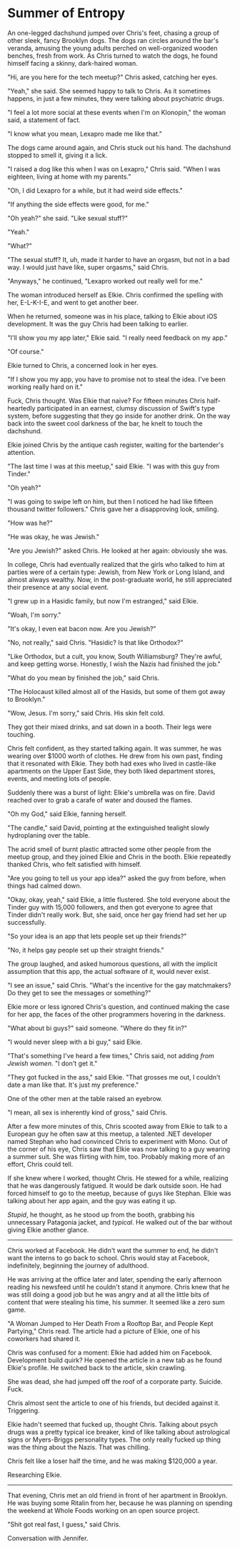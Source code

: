 # Summer of Entropy

An one-legged dachshund jumped over Chris's feet, chasing a group of other
sleek, fancy Brooklyn dogs.  The dogs ran circles around the bar's veranda,
amusing the young adults perched on well-organized wooden benches, fresh from
work.  As Chris turned to watch the dogs, he found himself facing a skinny,
dark-haired woman.

"Hi, are you here for the tech meetup?" Chris asked, catching her eyes.

"Yeah," she said.  She seemed happy to talk to Chris.  As it sometimes happens,
in just a few minutes, they were talking about psychiatric drugs.

"I feel a lot more social at these events when I'm on Klonopin," the woman said,
a statement of fact.

"I know what you mean, Lexapro made me like that."

The dogs came around again, and Chris stuck out his hand.  The dachshund stopped
to smell it, giving it a lick.

"I raised a dog like this when I was on Lexapro," Chris said.  "When I was
eighteen, living at home with my parents."

"Oh, I did Lexapro for a while, but it had weird side effects."

"If anything the side effects were good, for me."

"Oh yeah?" she said.  "Like sexual stuff?"

"Yeah."

"What?"

"The sexual stuff?  It, uh, made it harder to have an orgasm, but not in a bad
way.  I would just have like, super orgasms," said Chris.

"Anyways," he continued,  "Lexapro worked out really well for me."

The woman introduced herself as Elkie.  Chris confirmed the spelling with her,
E-L-K-I-E, and went to get another beer. 

When he returned, someone was in his place, talking to Elkie about iOS
development.  It was the guy Chris had been talking to earlier. 

"I'll show you my app later," Elkie said.  "I really need feedback on my app."

"Of course."

Elkie turned to Chris, a concerned look in her eyes.

"If I show you my app, you have to promise not to steal the idea.  I've been
working really hard on it." 

Fuck, Chris thought.  Was Elkie that naive?  For fifteen minutes Chris
half-heartedly participated in an earnest, clumsy discussion of Swift's type
system, before suggesting that they go inside for another drink.  On the way
back into the sweet cool darkness of the bar, he knelt to touch the dachshund.

Elkie joined Chris by the antique cash register, waiting for the bartender's
attention.  

"The last time I was at this meetup," said Elkie.  "I was with this guy from
Tinder."

"Oh yeah?"

"I was going to swipe left on him, but then I noticed he had like fifteen
thousand twitter followers."  Chris gave her a disapproving look, smiling.


"How was he?"

"He was okay, he was Jewish."

"Are you Jewish?" asked Chris.  He looked at her again: obviously she was.  

In college, Chris had eventually realized that the girls who talked to him at
parties were of a certain type: Jewish, from New York or Long Island, and almost
always wealthy.  Now, in the post-graduate world, he still appreciated their presence
at any social event.

"I grew up in a Hasidic family, but now I'm estranged," said Elkie. 

"Woah, I'm sorry." 

"It's okay, I even eat bacon now.  Are you Jewish?"

"No, not really," said Chris.  "Hasidic?  Is that like Orthodox?"

"Like Orthodox, but a cult, you know, South Williamsburg?  They're awful, and
keep getting worse.  Honestly, I wish the Nazis had finished the job."

"What do you mean by finished the job," said Chris.

"The Holocaust killed almost all of the Hasids, but some of them got away to
Brooklyn."

"Wow, Jesus.  I'm sorry," said Chris.  His skin felt cold.

They got their mixed drinks, and sat down in a booth.  Their legs were touching.

Chris felt confident, as they started talking again.  It was summer, he was
wearing over $1000 worth of clothes.   He drew from his own past, finding that
it resonated with Elkie.  They both had exes who lived in castle-like apartments
on the Upper East Side, they both liked department stores, events, and meeting
lots of people.  

Suddenly there was a burst of light: Elkie's umbrella was on fire.  David
reached over to grab a carafe of water and doused the flames.

"Oh my God," said Elkie, fanning herself. 

"The candle," said David, pointing at the extinguished tealight slowly
hydroplaning over the table.

The acrid smell of burnt plastic attracted some other people from the meetup
group, and they joined Elkie and Chris in the booth.  Elkie repeatedly thanked
Chris, who felt satisfied with himself.

"Are you going to tell us your app idea?" asked the guy from before, when things
had calmed down.

"Okay, okay, yeah," said Elkie, a little flustered.  She told everyone about the
Tinder guy with 15,000 followers, and then got everyone to agree that Tinder
didn't really work.  But, she said, once her gay friend had set her up
successfully.  

"So your idea is an app that lets people set up their friends?"

"No, it helps gay people set up their straight friends."

The group laughed, and asked humorous questions, all with the implicit
assumption that this app, the actual software of it, would never exist.

"I see an issue," said Chris.  "What's the incentive for the gay matchmakers?
Do they get to see the messages or something?"

Elkie more or less ignored Chris's question, and continued making the case for
her app, the faces of the other programmers hovering in the darkness.

"What about bi guys?" said someone.  "Where do they fit in?"

"I would never sleep with a bi guy," said Elkie.

"That's something I've heard a few times," Chris said, not adding *from Jewish
women*.  "I don't get it."

"They got fucked in the ass," said Elkie.  "That grosses me out, I couldn't date
a man like that.  It's just my preference."

One of the other men at the table raised an eyebrow.

"I mean, all sex is inherently kind of gross," said Chris.  

After a few more minutes of this, Chris scooted away from Elkie to talk to a
European guy he often saw at this meetup, a talented .NET developer named
Stephan who had convinced Chris to experiment with Mono.  Out of the corner of
his eye, Chris saw that Elkie was now talking to a guy wearing a summer suit.
She was flirting with him, too.  Probably making more of an effort, Chris could
tell.

If she knew where I worked, thought Chris.   He stewed for a while, realizing
that he was dangerously fatigued.  It would be dark outside soon.  He had forced
himself to go to the meetup, because of guys like Stephan.  Elkie was talking
about her app again, and the guy was eating it up.

*Stupid*, he thought, as he stood up from the booth, grabbing his unnecessary
Patagonia jacket, and *typical*.  He walked out of the bar without giving Elkie
another glance.

<hr>

Chris worked at Facebook.  He didn't want the summer to end, he didn't want the
interns to go back to school.   Chris would stay at Facebook, indefinitely,
beginning the journey of adulthood.  

He was arriving at the office later and later, spending the early afternoon
reading his newsfeed until he couldn't stand it anymore.  Chris knew that he was
still doing a good job but he was angry and at all the little bits of content
that were stealing his time, his summer.  It seemed like a zero sum game.

"A Woman Jumped to Her Death From a Rooftop Bar, and People Kept Partying,"
Chris read.  The article had a picture of Elkie, one of his coworkers had shared
it.  

Chris was confused for a moment: Elkie had added him on Facebook.  Development
build quirk?  He opened the article in a new tab as he found Elkie's profile.
He switched back to the article, skin crawling.

She was dead, she had jumped off the roof of a corporate party.  Suicide.  Fuck.

Chris almost sent the article to one of his friends, but decided against it.
Triggering. 

Elkie hadn't seemed that fucked up, thought Chris.  Talking about psych drugs
was a pretty typical ice breaker, kind of like talking about astrological signs
or Myers-Briggs personality types.  The only really fucked up thing was the
thing about the Nazis.  That was chilling.

Chris felt like a loser half the time, and he was making $120,000 a year.

Researching Elkie.


<hr>

That evening, Chris met an old friend in front of her apartment in Brooklyn.  He
was buying some Ritalin from her, because he was planning on spending the
weekend at Whole Foods working on an open source project.

"Shit got real fast, I guess," said Chris.

Conversation with Jennifer.
